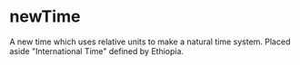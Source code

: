 # newTime
A new time which uses relative units to make a natural time system. Placed aside "International Time" defined by Ethiopia.
